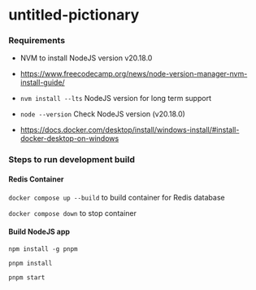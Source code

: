 # untitled-pictionary
### Requirements 
- NVM to install NodeJS version v20.18.0
- https://www.freecodecamp.org/news/node-version-manager-nvm-install-guide/
- `` nvm install --lts `` NodeJS version for long term support
- `` node --version `` Check NodeJS version (v20.18.0)

- https://docs.docker.com/desktop/install/windows-install/#install-docker-desktop-on-windows

### Steps to run development build

#### Redis Container

`` docker compose up --build `` to build container for Redis database

`` docker compose down `` to stop container

#### Build NodeJS app
`` npm install -g pnpm ``

`` pnpm install ``

`` pnpm start ``


